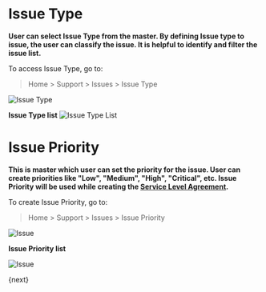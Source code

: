 <!-- add-breadcrumbs -->
# Issue Type

**User can select Issue Type from the master. By defining Issue type to issue, the user can classify the issue. It is helpful to identify and filter the issue list.**

To access Issue Type, go to: 
> Home > Support > Issues > Issue Type

<img class="screenshot" alt="Issue Type" src="{{docs_base_url}}/assets/img/support/issue-type.png">

**Issue Type list**
<img class="screenshot" alt="Issue Type List" src="{{docs_base_url}}/assets/img/support/issue-type-list.png">

# Issue Priority

**This is master which user can set the priority for the issue. User can create priorities like "Low", "Medium", "High", "Critical", etc. Issue Priority will be used while creating the [Service Level Agreement](/docs/user/manual/en/support/service-level-agreement).**

To create Issue Priority, go to: 
> Home > Support > Issues > Issue Priority

<img class="screenshot" alt="Issue" src="{{docs_base_url}}/assets/img/support/issue-priority.png">

**Issue Priority list**

<img class="screenshot" alt="Issue" src="{{docs_base_url}}/assets/img/support/issue-priority-list.png">


{next}